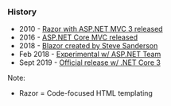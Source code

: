 ### History

- 2010 - [Razor with ASP.NET MVC 3 released](razor-release)
- 2016 - [ASP.NET Core MVC released](aspnetcore-release)
- 2018 - [Blazor created by Steve Sanderson](blazor-created)
- Feb 2018 - [Experimental w/ ASP.NET Team](blazor-exp)
- Sept 2019 - [Official release w/ .NET Core 3](blazor-release)

Note:

- Razor = Code-focused HTML templating

[razor-release]: https://weblogs.asp.net/scottgu/introducing-razor
[aspnetcore-release]: https://devblogs.microsoft.com/aspnet/announcing-asp-net-core-1-0/
[blazor-created]: https://www.youtube.com/watch?v=MiLAE6HMr10
[blazor-exp]: https://blogs.msdn.microsoft.com/webdev/2018/02/06/blazor-experimental-project/
[blazor-release]: https://devblogs.microsoft.com/aspnet/asp-net-core-and-blazor-updates-in-net-core-3-0/